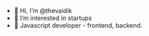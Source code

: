 - 👋 Hi, I’m @thevaidik
- 👀 I’m interested in  startups
- 🌱 Javascript developer - frontend, backend. 


<!---
thevaidik/thevaidik is a ✨ special ✨ repository because its `README.md` (this file) appears on your GitHub profile.
You can click the Preview link to take a look at your changes.
--->
